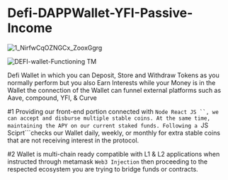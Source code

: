 # Defi-DAPPWallet-YFI-Passive-Income

![1_NirfwCqOZNGCx_ZooxGgrg](https://user-images.githubusercontent.com/59753390/136599626-e5cf3567-0f10-4a8d-8964-9e60415de188.png)

![DEFI-wallet-Functioning TM](https://user-images.githubusercontent.com/59753390/137085556-8e658134-a79e-4fc9-b040-29e9e2ed50bb.jpg)


Defi Wallet in which you can Deposit, Store and Withdraw Tokens as you  normally perform but you also Earn Interests while your Money is in the Wallet the connection of the Wallet can funnel external platforms such as Aave, compound, YFI, & Curve

#1 Providing our front-end portion connected with ```Node React JS ``, we can accept and disburse multiple stable coins. At the same time, maintaining the APY on our current staked funds.
Following a ```JS Sciprt```checks our Wallet daily, weekly, or monthly for extra stable coins that are not receiving interest in the protocol.

#2 Wallet is multi-chain ready compatible with L1 & L2 applications when instructed through metamask ```Web3 Injection``` then proceeding to the respected ecosystem you are trying to bridge funds or contracts.
